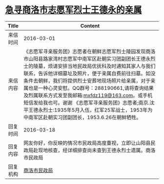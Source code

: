 # <a href="http://www.shangluo.gov.cn/zmhd/ldxxxx.jsp?urltype=leadermail.LeaderMailContentUrl&wbtreeid=1112&leadermailid=3522">急寻商洛市志愿军烈士王德永的亲属</a>
| Title |                                                                                                                                             Content                                                                                                                                             |
|:-----:|-------------------------------------------------------------------------------------------------------------------------------------------------------------------------------------------------------------------------------------------------------------------------------------------------|
| 来信时间  | 2016-03-01                                                                                                                                                                                                                                                                                      |
| 来信内容  | 《志愿军寻亲服务团》志愿者在朝鲜志愿军烈士陵园发现商洛市山阳县路家湾村志愿军中南军区赴朝实习团副团长王德永烈士的陵墓，烦请安排当地民政局优抚科及时通知其家人与我们联系，告诉他详细墓址及照片，便于亲属自费前往扫墓。如没条件去朝鲜，我们将提供烈士安葬地现场照片给亲属，对于亲属也是一种心灵安慰。QQ群号：288190661,请将查询结果及烈属联系方式发至我邮箱:mxfdz119@163.com。或手机短信发给我也可。谢谢 《志愿军寻亲服务团》志愿者;南京.沈平王德永烈士:1935年5月入伍，红军25军战士，1953年为中南军区赴朝实习团副团长，1953.6.26在朝鲜牺牲。 |
| 回复时间  | 2016-03-18                                                                                                                                                                                                                                                                                      |
| 回复内容  | 网友你好，你反映的情况市民政局高度重视，立即让山阳县民政局赴现地核查，经详细排查尚未查到王德永烈士遗属。商洛市民政局                                                                                                                                                                                                                                      |
| 回复机构  | <a href="../../categories/agencies/商洛市民政局.md">商洛市民政局</a>                                                                                                                                                                                                                                          |